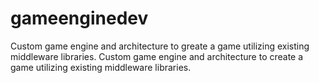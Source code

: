 # gameenginedev
Custom game engine and architecture to greate a game utilizing existing middleware libraries.
Custom game engine and architecture to create a game utilizing existing middleware libraries.
